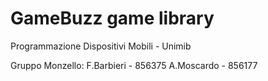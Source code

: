# GameBuzz game library

Programmazione Dispositivi Mobili - Unimib

Gruppo Monzello:
F.Barbieri - 856375
A.Moscardo - 856177
